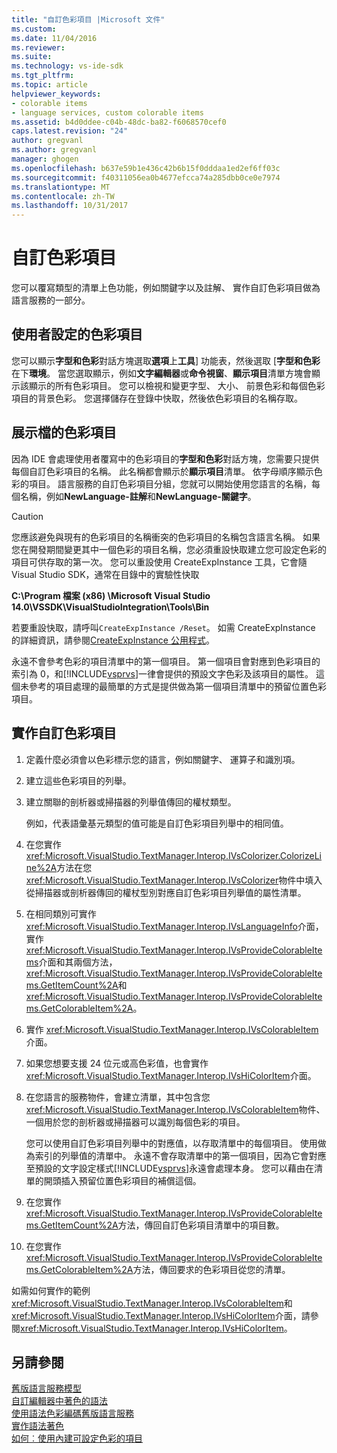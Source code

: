 ```yaml
---
title: "自訂色彩項目 |Microsoft 文件"
ms.custom: 
ms.date: 11/04/2016
ms.reviewer: 
ms.suite: 
ms.technology: vs-ide-sdk
ms.tgt_pltfrm: 
ms.topic: article
helpviewer_keywords:
- colorable items
- language services, custom colorable items
ms.assetid: b4d0ddee-c04b-48dc-ba82-f6068570cef0
caps.latest.revision: "24"
author: gregvanl
ms.author: gregvanl
manager: ghogen
ms.openlocfilehash: b637e59b1e436c42b6b15f0dddaa1ed2ef6ff03c
ms.sourcegitcommit: f40311056ea0b4677efcca74a285dbb0ce0e7974
ms.translationtype: MT
ms.contentlocale: zh-TW
ms.lasthandoff: 10/31/2017
---
```

# <a name="custom-colorable-items"></a>自訂色彩項目
您可以覆寫類型的清單上色功能，例如關鍵字以及註解、 實作自訂色彩項目做為語言服務的一部分。  
  
## <a name="user-settings-of-colorable-items"></a>使用者設定的色彩項目  
 您可以顯示**字型和色彩**對話方塊選取**選項**上**工具**] 功能表，然後選取 [**字型和色彩**在下**環境**。 當您選取顯示，例如**文字編輯器**或**命令視窗**、**顯示項目**清單方塊會顯示該顯示的所有色彩項目。 您可以檢視和變更字型、 大小、 前景色彩和每個色彩項目的背景色彩。 您選擇儲存在登錄中快取，然後依色彩項目的名稱存取。  
  
## <a name="presentation-of-colorable-items"></a>展示檔的色彩項目  
 因為 IDE 會處理使用者覆寫中的色彩項目的**字型和色彩**對話方塊，您需要只提供每個自訂色彩項目的名稱。 此名稱都會顯示於**顯示項目**清單。 依字母順序顯示色彩的項目。 語言服務的自訂色彩項目分組，您就可以開始使用您語言的名稱，每個名稱，例如**NewLanguage-註解**和**NewLanguage-關鍵字**。  
  
> [!CAUTION]
>  您應該避免與現有的色彩項目的名稱衝突的色彩項目的名稱包含語言名稱。 如果您在開發期間變更其中一個色彩的項目名稱，您必須重設快取建立您可設定色彩的項目可供存取的第一次。 您可以重設使用 CreateExpInstance 工具，它會隨 Visual Studio SDK，通常在目錄中的實驗性快取  
>   
>  **C:\Program 檔案 (x86) \Microsoft Visual Studio 14.0\VSSDK\VisualStudioIntegration\Tools\Bin**  
>   
>  若要重設快取，請呼叫`CreateExpInstance /Reset`。 如需 CreateExpInstance 的詳細資訊，請參閱[CreateExpInstance 公用程式](../../extensibility/internals/createexpinstance-utility.md)。  
  
 永遠不會參考色彩的項目清單中的第一個項目。 第一個項目會對應到色彩項目的索引為 0，和[!INCLUDE[vsprvs](../../code-quality/includes/vsprvs_md.md)]一律會提供的預設文字色彩及該項目的屬性。 這個未參考的項目處理的最簡單的方式是提供做為第一個項目清單中的預留位置色彩項目。  
  
## <a name="implementing-custom-colorable-items"></a>實作自訂色彩項目  
  
1.  定義什麼必須會以色彩標示您的語言，例如關鍵字、 運算子和識別項。  
  
2.  建立這些色彩項目的列舉。  
  
3.  建立關聯的剖析器或掃描器的列舉值傳回的權杖類型。  
  
     例如，代表語彙基元類型的值可能是自訂色彩項目列舉中的相同值。  
  
4.  在您實作<xref:Microsoft.VisualStudio.TextManager.Interop.IVsColorizer.ColorizeLine%2A>方法在您<xref:Microsoft.VisualStudio.TextManager.Interop.IVsColorizer>物件中填入從掃描器或剖析器傳回的權杖型別對應自訂色彩項目列舉值的屬性清單。  
  
5.  在相同類別可實作<xref:Microsoft.VisualStudio.TextManager.Interop.IVsLanguageInfo>介面，實作<xref:Microsoft.VisualStudio.TextManager.Interop.IVsProvideColorableItems>介面和其兩個方法，<xref:Microsoft.VisualStudio.TextManager.Interop.IVsProvideColorableItems.GetItemCount%2A>和<xref:Microsoft.VisualStudio.TextManager.Interop.IVsProvideColorableItems.GetColorableItem%2A>。  
  
6.  實作 <xref:Microsoft.VisualStudio.TextManager.Interop.IVsColorableItem> 介面。  
  
7.  如果您想要支援 24 位元或高色彩值，也會實作<xref:Microsoft.VisualStudio.TextManager.Interop.IVsHiColorItem>介面。  
  
8.  在您語言的服務物件，會建立清單，其中包含您<xref:Microsoft.VisualStudio.TextManager.Interop.IVsColorableItem>物件、 一個用於您的剖析器或掃描器可以識別每個色彩的項目。  
  
     您可以使用自訂色彩項目列舉中的對應值，以存取清單中的每個項目。 使用做為索引的列舉值的清單中。 永遠不會存取清單中的第一個項目，因為它會對應至預設的文字設定樣式[!INCLUDE[vsprvs](../../code-quality/includes/vsprvs_md.md)]永遠會處理本身。 您可以藉由在清單的開頭插入預留位置色彩項目的補償這個。  
  
9. 在您實作<xref:Microsoft.VisualStudio.TextManager.Interop.IVsProvideColorableItems.GetItemCount%2A>方法，傳回自訂色彩項目清單中的項目數。  
  
10. 在您實作<xref:Microsoft.VisualStudio.TextManager.Interop.IVsProvideColorableItems.GetColorableItem%2A>方法，傳回要求的色彩項目從您的清單。  
  
 如需如何實作的範例<xref:Microsoft.VisualStudio.TextManager.Interop.IVsColorableItem>和<xref:Microsoft.VisualStudio.TextManager.Interop.IVsHiColorItem>介面，請參閱<xref:Microsoft.VisualStudio.TextManager.Interop.IVsHiColorItem>。  
  
## <a name="see-also"></a>另請參閱  
 [舊版語言服務模型](../../extensibility/internals/model-of-a-legacy-language-service.md)   
 [自訂編輯器中著色的語法](../../extensibility/syntax-coloring-in-custom-editors.md)   
 [使用語法色彩編碼舊版語言服務](../../extensibility/internals/syntax-coloring-in-a-legacy-language-service.md)   
 [實作語法著色](../../extensibility/internals/implementing-syntax-coloring.md)   
 [如何︰使用內建可設定色彩的項目](../../extensibility/internals/how-to-use-built-in-colorable-items.md)